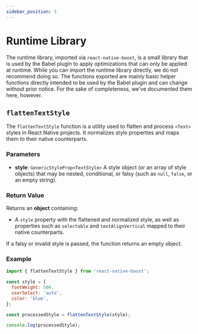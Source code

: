 ```yaml
---
sidebar_position: 3
---
```


# Runtime Library

The runtime library, imported via `react-native-boost`, is a small library that is used by the Babel plugin to apply optimizations that can only be applied at runtime. While you can import the runtime library directly, we do not recommend doing so. The functions exported are mainly basic helper functions directly intended to be used by the Babel plugin and can change without prior notice. For the sake of completeness, we've documented them here, however.

## `flattenTextStyle`

The `flattenTextStyle` function is a utility used to flatten and process `<Text>` styles in React Native projects. It normalizes style properties and maps them to their native counterparts.

### Parameters

- **style**: `GenericStyleProp<TextStyle>`
  A style object (or an array of style objects) that may be nested, conditional, or falsy (such as `null`, `false`, or an empty string).

### Return Value

Returns an **object** containing:

- A `style` property with the flattened and normalized style, as well as properties such as `selectable` and `textAlignVertical` mapped to their native counterparts.

If a falsy or invalid style is passed, the function returns an empty object.

### Example

```javascript
import { flattenTextStyle } from 'react-native-boost';

const style = {
  fontWeight: 500,
  userSelect: 'auto',
  color: 'blue',
};

const processedStyle = flattenTextStyle(style);

console.log(processedStyle);
```
